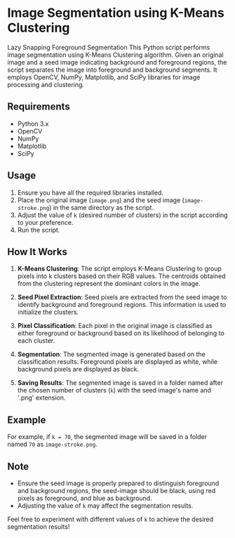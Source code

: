 # Image Segmentation using K-Means Clustering

Lazy Snapping Foreground Segmentation
This Python script performs image segmentation using K-Means Clustering algorithm. Given an original image and a seed image indicating background and foreground regions, the script separates the image into foreground and background segments. It employs OpenCV, NumPy, Matplotlib, and SciPy libraries for image processing and clustering.

## Requirements

- Python 3.x
- OpenCV
- NumPy
- Matplotlib
- SciPy

## Usage

1. Ensure you have all the required libraries installed.
2. Place the original image (`image.png`) and the seed image (`image-stroke.png`) in the same directory as the script.
3. Adjust the value of `k` (desired number of clusters) in the script according to your preference.
4. Run the script.

## How It Works

1. **K-Means Clustering**: The script employs K-Means Clustering to group pixels into k clusters based on their RGB values. The centroids obtained from the clustering represent the dominant colors in the image.

2. **Seed Pixel Extraction**: Seed pixels are extracted from the seed image to identify background and foreground regions. This information is used to initialize the clusters.

3. **Pixel Classification**: Each pixel in the original image is classified as either foreground or background based on its likelihood of belonging to each cluster.

4. **Segmentation**: The segmented image is generated based on the classification results. Foreground pixels are displayed as white, while background pixels are displayed as black.

5. **Saving Results**: The segmented image is saved in a folder named after the chosen number of clusters (`k`) with the seed image's name and '.png' extension.

## Example

For example, if `k = 70`, the segmented image will be saved in a folder named `70` as `image-stroke.png`.

## Note

- Ensure the seed image is properly prepared to distinguish foreground and background regions,
the seed-image should be black, using red pixels as foreground, and blue as background.
- Adjusting the value of `k` may affect the segmentation results.

Feel free to experiment with different values of `k` to achieve the desired segmentation results!
